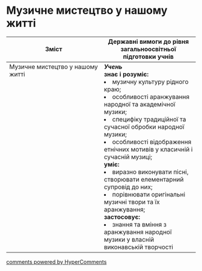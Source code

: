 <div id="hypercomments_widget" class="js-hypercomments-widget invisible"></div>

# Музичне мистецтво у нашому житті

<table>
  <tr>
    <td width="50%" align="center"><b>Зміст</b></td>
    <td width="50%" align="center"><b>Державні вимоги до рівня загальноосвітньої підготовки учнів</b></td>
  </tr>
<tbody>
  <tr>
<td width="50%" style="vertical-align:top !important;">Музичне мистецтво у нашому житті
</td>
<td width="50%" style="vertical-align:top !important;">
<b><i>Учень</i></b><br>
<b>знає і розуміє:</b><br>
<li>музичну культуру рідного краю;</li>
<li>особливості аранжування народної та академічної музики;</li>
<li>специфіку традиційної та сучасної обробки народної музики;</li>
<li>особливості відображення етнічних мотивів у класичній і сучасній музиці;</li>
<b>уміє:</b><br>
<li>виразно виконувати пісні, створювати елементарний супровід до них;</li>
<li>порівнювати оригінальні музичні твори та їх аранжування;</li>
<b>застосовує:</b><br>
<li>знання та вміння з аранжування народної музики у власній виконавській творчості</li>
</td>
  </tr>
</tbody>
</table>

<div class="js-hypercomments-container">
<a href="http://hypercomments.com" class="hc-link" title="comments widget">comments powered by HyperComments</a>
</div>